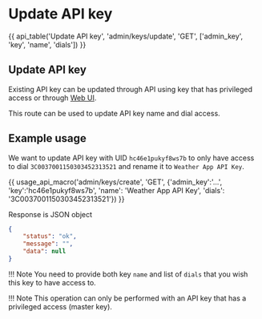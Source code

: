 # Update API key

{{ api_table('Update API key', 'admin/keys/update', 'GET', ['admin_key', 'key', 'name', 'dials']) }}

## Update API key

Existing API key can be updated through API using key that has privileged access or through [Web UI](../webui/manage_keys.md).

This route can be used to update API key name and dial access.

## Example usage

We want to update API key with UID `hc46e1pukyf8ws7b` to only have access to dial `3C0037001150303452313521` and rename it to `Weather App API Key`.


{{ usage_api_macro('admin/keys/create', 'GET', {'admin_key':'...', 'key':'hc46e1pukyf8ws7b', 'name': 'Weather App API Key', 'dials': '3C0037001150303452313521'}) }}

Response is JSON object

``` json
{
    "status": "ok",
    "message": "",
    "data": null
}
```


!!! Note
    You need to provide both key `name` and list of `dials` that you wish this key to have access to.


!!! Note
    This operation can only be performed with an API key that has a privileged access (master key).
